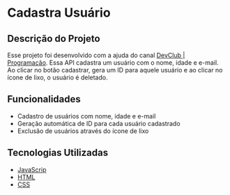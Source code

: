 # Cadastra Usuário

## Descrição do Projeto

Esse projeto foi desenvolvido com a ajuda do canal [DevClub | Programação](https://www.youtube.com/channel/UCQCaS3atWyNHEy5PkDXdpNg).
Essa API cadastra um usuário com o nome, idade e e-mail. Ao clicar no botão cadastrar, gera um ID para aquele usuário e ao clicar no ícone de lixo, o usuário é deletado.

## Funcionalidades

- Cadastro de usuários com nome, idade e e-mail
- Geração automática de ID para cada usuário cadastrado
- Exclusão de usuários através do ícone de lixo

## Tecnologias Utilizadas

- [JavaScrip](#)
- [HTML](#)
- [CSS](#)

